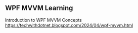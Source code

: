 ## WPF MVVM Learning

Introduction to WPF MVVM Concepts
https://techwithdotnet.blogspot.com/2024/04/wpf-mvvm.html

